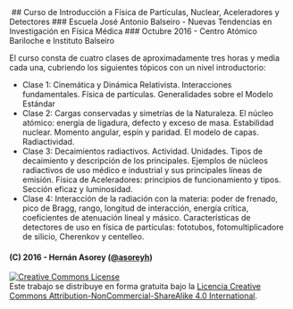 <img alt="" style="border-width:0" src="https://www.dropbox.com/s/sxe7ozdw18m7kli/banner.png?raw=1">
## Curso de Introducción a Física de Partículas, Nuclear, Aceleradores y Detectores
### Escuela José Antonio Balseiro - Nuevas Tendencias en Investigación en Física Médica
### Octubre 2016 - Centro Atómico Bariloche e Instituto Balseiro

El curso consta de cuatro clases de aproximadamente tres horas y media cada una, cubriendo los siguientes tópicos con un nivel introductorio:

* Clase 1: Cinemática y Dinámica Relativista. Interacciones fundamentales. Física de partículas. Generalidades sobre el Modelo Estándar
* Clase 2: Cargas conservadas y simetrías de la Naturaleza. El núcleo atómico: energía de ligadura, defecto y exceso de masa. Estabilidad nuclear. Momento angular, espín y paridad. El modelo de capas. Radiactividad.
* Clase 3: Decaimientos radiactivos. Actividad. Unidades. Tipos de decaimiento y descripción de los principales. Ejemplos de núcleos radiactivos de uso médico e industrial y sus principales líneas de emisión. Física de Aceleradores: principios de funcionamiento y tipos. Sección eficaz y luminosidad. 
* Clase 4: Interacción de la radiación con la materia: poder de frenado, pico de Bragg, rango, longitud de interacción, energía crítica, coeficientes de atenuación lineal y másico. Características de detectores de uso en física de partículas: fototubos, fotomultiplicadore de silicio, Cherenkov y centelleo.
  
#### (C) 2016 - Hernán Asorey ([@asoreyh](https://twitter.com/asoreyh/))

<a rel="license" href="http://creativecommons.org/licenses/by-nc-sa/4.0/"><img alt="Creative Commons License" style="border-width:0" src="https://i.creativecommons.org/l/by-nc-sa/4.0/88x31.png" /></a><br />Este trabajo se distribuye en forma gratuita bajo la <a rel="license" href="http://creativecommons.org/licenses/by-nc-sa/4.0/">Licencia Creative Commons Attribution-NonCommercial-ShareAlike 4.0 International</a>.

